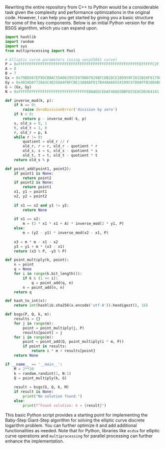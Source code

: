 Rewriting the entire repository from C++ to Python would be a considerable task given the complexity and performance optimizations in the original code. However, I can help you get started by giving you a basic structure for some of the key components. Below is an initial Python version for the BSGS algorithm, which you can expand upon.

```python
import hashlib
import random
import sys
from multiprocessing import Pool

# Elliptic curve parameters (using secp256k1 curve)
P = 0xFFFFFFFFFFFFFFFFFFFFFFFFFFFFFFFFFFFFFFFFFFFFFFFFFFFFFFFEFFFFFC2F
A = 0
B = 7
Gx = 0x79BE667EF9DCBBAC55A06295CE870B07029BFCDB2DCE28D959F2815B16F81798
Gy = 0x483ADA7726A3C4655DA4FBFC0E1108A8FD17B448A68554199C47D08FFB10D4B8
G = (Gx, Gy)
N = 0xFFFFFFFFFFFFFFFFFFFFFFFFFFFFFFFEBAAEDCE6AF48A03BBFD25E8CD0364141

def inverse_mod(k, p):
    if k == 0:
        raise ZeroDivisionError('division by zero')
    if k < 0:
        return p - inverse_mod(-k, p)
    s, old_s = 0, 1
    t, old_t = 1, 0
    r, old_r = p, k
    while r != 0:
        quotient = old_r // r
        old_r, r = r, old_r - quotient * r
        old_s, s = s, old_s - quotient * s
        old_t, t = t, old_t - quotient * t
    return old_s % p

def point_add(point1, point2):
    if point1 is None:
        return point2
    if point2 is None:
        return point1
    x1, y1 = point1
    x2, y2 = point2
    
    if x1 == x2 and y1 != y2:
        return None
    
    if x1 == x2:
        m = (3 * x1 * x1 + A) * inverse_mod(2 * y1, P)
    else:
        m = (y2 - y1) * inverse_mod(x2 - x1, P)
    
    x3 = m * m - x1 - x2
    y3 = y1 + m * (x3 - x1)
    return (x3 % P, -y3 % P)

def point_multiply(k, point):
    n = point
    q = None
    for i in range(k.bit_length()):
        if k & (1 << i):
            q = point_add(q, n)
        n = point_add(n, n)
    return q

def hash_to_int(x):
    return int(hashlib.sha256(x.encode('utf-8')).hexdigest(), 16)

def bsgs(P, Q, k, m):
    results = {}
    for j in range(m):
        point = point_multiply(j, P)
        results[point] = j
    for i in range(m):
        point = point_add(Q, point_multiply(i * m, P))
        if point in results:
            return i * m + results[point]
    return None

if __name__ == '__main__':
    M = 2**20
    k = random.randint(1, N-1)
    Q = point_multiply(k, G)
    
    result = bsgs(G, Q, k, M)
    if result is None:
        print("No solution found.")
    else:
        print(f"Found solution: k = {result}")
```

This basic Python script provides a starting point for implementing the Baby-Step Giant-Step algorithm for solving the elliptic curve discrete logarithm problem. You can further optimize it and add additional functionalities as needed. Note that for Python, libraries like `ecdsa` for elliptic curve operations and `multiprocessing` for parallel processing can further enhance the implementation.
